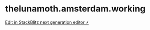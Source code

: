 # thelunamoth.amsterdam.working

[Edit in StackBlitz next generation editor ⚡️](https://stackblitz.com/~/github.com/hofmanitconsultancy/thelunamoth.amsterdam.working)